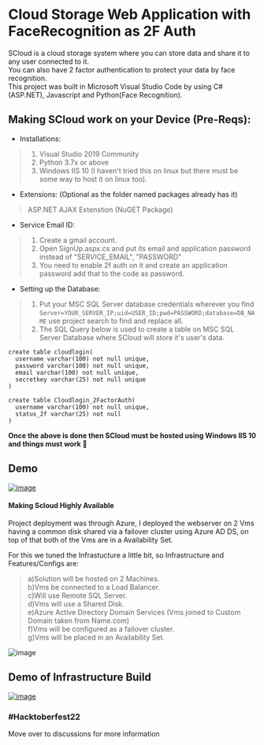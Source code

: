 # Cloud Storage Web Application with FaceRecognition as 2F Auth

SCloud is a cloud storage system where you can store data and share it to any user connected to it.  
You can also have 2 factor authentication to protect your data by face recognition.  
This project was built in Microsoft Visual Studio Code by using C#(ASP.NET), Javascript and Python(Face Recognition).   


## Making SCloud work on your Device (Pre-Reqs):  
* Installations:  
>1. Visual Studio 2019 Community   
>2. Python 3.7x or above  
>3. Windows IIS 10 (I haven't tried this on linux but there must be some way to host it on linux too).  

* Extensions: (Optional as the folder named packages already has it)
> ASP.NET AJAX Extenstion (NuGET Package)

* Service Email ID:  
>1. Create a gmail account.
>2. Open SignUp.aspx.cs and put its email and application password instead of "SERVICE_EMAIL", "PASSWORD" 
>3. You need to enable 2f auth on it and create an application password add that to the code as password.  

* Setting up the Database:  
>1. Put your MSC SQL Server database credentials wherever you find ```Server=YOUR_SERVER_IP;uid=USER_ID;pwd=PASSWORD;database=DB_NAME``` use project search to find and replace all.  
>2. The SQL Query below is used to create a table on MSC SQL Server Database where SCloud will store it's user's data.    

```
create table cloudlogin(
  username varchar(100) not null unique,
  password varchar(100) not null unique,
  email varchar(100) not null unique,
  secretkey varchar(25) not null unique
)
```
```
create table Cloudlogin_2FactorAuth(
  username varchar(100) not null unique,
  status_2f varchar(25) not null
)
```
__Once the above is done then SCloud must be hosted using Windows IIS 10 and things must work :crossed_fingers:__

## Demo

[![image](https://user-images.githubusercontent.com/69571769/173809833-7d8b778d-f048-4461-88cd-0a2215b22bd6.png)](https://youtu.be/fPlXFuMpMks)





#### Making Scloud Highly Available

Project deployment was through Azure, I deployed the webserver on 2 Vms having a common disk shared via a failover cluster using Azure AD DS, on top of that both of the Vms are in a Availability Set.

For this we tuned the Infrastucture a little bit, so Infrastructure and Features/Configs are:  

>a)Solution will be hosted on 2 Machines.  
b)Vms be connected to a Load Balancer.  
c)Will use Remote SQL Server.  
d)Vms will use a Shared Disk.  
e)Azure Active Directory Domain Services (Vms joined to Custom Domain taken from Name.com)  
f)Vms will be configured as a failover cluster.  
g)Vms will be placed in an Availability Set.  
  
    
![image](https://user-images.githubusercontent.com/69571769/181298281-f135ba00-a3cd-479c-bf8a-85c71ae9f8a5.png)



## Demo of Infrastructure Build


[![image](https://user-images.githubusercontent.com/69571769/173812937-6cc2b6c6-ed17-44f1-a78b-4112febd6297.png)](https://drive.google.com/file/d/1fnlps8zo9GIjFEQxo26_U6Pi7w2vI1cV/view?usp=sharing)



### #Hacktoberfest22
Move over to discussions for more information



